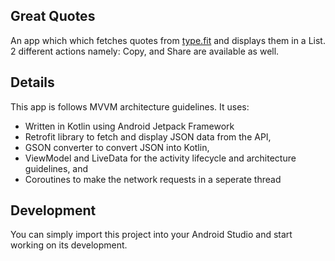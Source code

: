 Great Quotes
------------

An app which which fetches quotes from [type.fit](https://type.fit/api/quotes) and displays them in a List. 2 different actions namely: Copy, and Share are available as well.

## Details

This app is follows MVVM architecture guidelines. It uses:

- Written in Kotlin using Android Jetpack Framework
- Retrofit library to fetch and display JSON data from the API,
- GSON converter to convert JSON into Kotlin,
- ViewModel and LiveData for the activity lifecycle and architecture guidelines, and
- Coroutines to make the network requests in a seperate thread

## Development

You can simply import this project into your Android Studio and start working on its development.